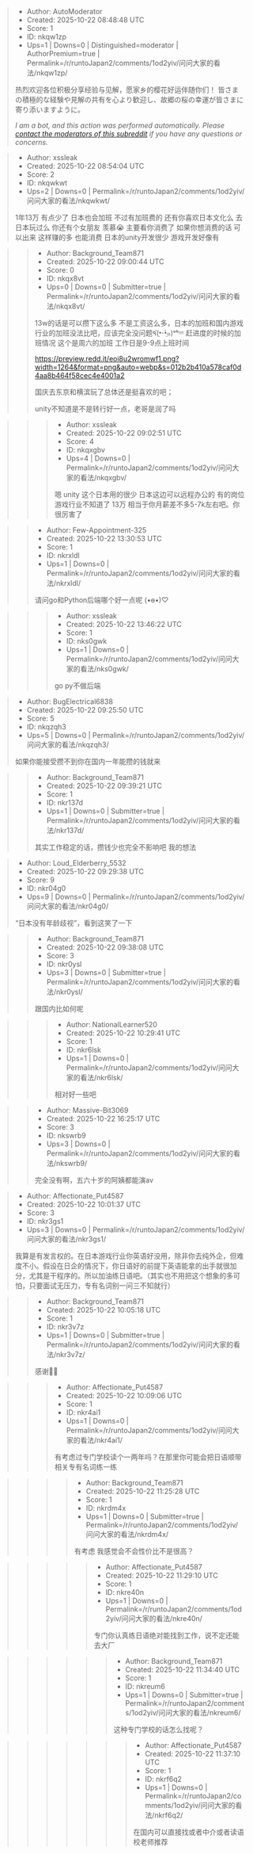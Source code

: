 > - Author: AutoModerator
> - Created: 2025-10-22 08:48:48 UTC
> - Score: 1
> - ID: nkqw1zp
> - Ups=1 | Downs=0 | Distinguished=moderator | AuthorPremium=true | Permalink=/r/runtoJapan2/comments/1od2yiv/问问大家的看法/nkqw1zp/
>
> 热烈欢迎各位积极分享经验与见解，愿家乡的樱花好运伴随你们！
> 皆さまの積極的な経験や見解の共有を心より歓迎し、故郷の桜の幸運が皆さまに寄り添いますように。
> 
> *I am a bot, and this action was performed automatically. Please [contact the moderators of this subreddit](/message/compose/?to=/r/runtoJapan2) if you have any questions or concerns.*

> - Author: xssleak
> - Created: 2025-10-22 08:54:04 UTC
> - Score: 2
> - ID: nkqwkwt
> - Ups=2 | Downs=0 | Permalink=/r/runtoJapan2/comments/1od2yiv/问问大家的看法/nkqwkwt/
>
> 1年13万 有点少了  日本也会加班 不过有加班费的 还有你喜欢日本文化么 去日本玩过么 你还有个女朋友 羡慕😭  主要看你消费了 如果你想消费的话 可以出来  这样赚的多 也能消费  日本的unity开发很少 游戏开发好像有

>> - Author: Background_Team871
>> - Created: 2025-10-22 09:00:44 UTC
>> - Score: 0
>> - ID: nkqx8vt
>> - Ups=0 | Downs=0 | Submitter=true | Permalink=/r/runtoJapan2/comments/1od2yiv/问问大家的看法/nkqx8vt/
>>
>> 13w的话是可以攒下这么多 不是工资这么多，日本的加班和国内游戏行业的加班没法比吧，应该完全没问题٩(•̤̀ᵕ•̤́๑)ᵒᵏᵎᵎᵎᵎ 赶进度的时候的加班情况 这个是周六的加班 工作日是9-9点上班时间
>> 
>> https://preview.redd.it/eoi8u2wromwf1.png?width=1264&format=png&auto=webp&s=012b2b410a578caf0d4aa8b464f58cec4e4001a2
>> 
>> 国庆去东京和横滨玩了总体还是挺喜欢的吧；
>> 
>> unity不知道是不是转行好一点，老哥是润了吗

>>> - Author: xssleak
>>> - Created: 2025-10-22 09:02:51 UTC
>>> - Score: 4
>>> - ID: nkqxgbv
>>> - Ups=4 | Downs=0 | Permalink=/r/runtoJapan2/comments/1od2yiv/问问大家的看法/nkqxgbv/
>>>
>>> 嗯 unity 这个日本用的很少 日本这边可以远程办公的 有的岗位 游戏行业不知道了 13万 相当于你月薪差不多5-7k左右吧。你很厉害了

>> - Author: Few-Appointment-325
>> - Created: 2025-10-22 13:30:53 UTC
>> - Score: 1
>> - ID: nkrxldl
>> - Ups=1 | Downs=0 | Permalink=/r/runtoJapan2/comments/1od2yiv/问问大家的看法/nkrxldl/
>>
>> 请问go和Python后端哪个好一点呢 (•ө•)♡

>>> - Author: xssleak
>>> - Created: 2025-10-22 13:46:22 UTC
>>> - Score: 1
>>> - ID: nks0gwk
>>> - Ups=1 | Downs=0 | Permalink=/r/runtoJapan2/comments/1od2yiv/问问大家的看法/nks0gwk/
>>>
>>> go py不做后端

> - Author: BugElectrical6838
> - Created: 2025-10-22 09:25:50 UTC
> - Score: 5
> - ID: nkqzqh3
> - Ups=5 | Downs=0 | Permalink=/r/runtoJapan2/comments/1od2yiv/问问大家的看法/nkqzqh3/
>
> 如果你能接受攒不到你在国内一年能攒的钱就来

>> - Author: Background_Team871
>> - Created: 2025-10-22 09:39:21 UTC
>> - Score: 1
>> - ID: nkr137d
>> - Ups=1 | Downs=0 | Submitter=true | Permalink=/r/runtoJapan2/comments/1od2yiv/问问大家的看法/nkr137d/
>>
>> 其实工作稳定的话，攒钱少也完全不影响吧 我的想法

> - Author: Loud_Elderberry_5532
> - Created: 2025-10-22 09:29:38 UTC
> - Score: 9
> - ID: nkr04g0
> - Ups=9 | Downs=0 | Permalink=/r/runtoJapan2/comments/1od2yiv/问问大家的看法/nkr04g0/
>
> “日本没有年龄歧视”，看到这笑了一下

>> - Author: Background_Team871
>> - Created: 2025-10-22 09:38:08 UTC
>> - Score: 3
>> - ID: nkr0ysl
>> - Ups=3 | Downs=0 | Submitter=true | Permalink=/r/runtoJapan2/comments/1od2yiv/问问大家的看法/nkr0ysl/
>>
>> 跟国内比如何呢

>>> - Author: NationalLearner520
>>> - Created: 2025-10-22 10:29:41 UTC
>>> - Score: 1
>>> - ID: nkr6lsk
>>> - Ups=1 | Downs=0 | Permalink=/r/runtoJapan2/comments/1od2yiv/问问大家的看法/nkr6lsk/
>>>
>>> 相对好一些吧

>> - Author: Massive-Bit3069
>> - Created: 2025-10-22 16:25:17 UTC
>> - Score: 3
>> - ID: nkswrb9
>> - Ups=3 | Downs=0 | Permalink=/r/runtoJapan2/comments/1od2yiv/问问大家的看法/nkswrb9/
>>
>> 完全没有啊，五六十岁的阿姨都能演av

> - Author: Affectionate_Put4587
> - Created: 2025-10-22 10:01:37 UTC
> - Score: 3
> - ID: nkr3gs1
> - Ups=3 | Downs=0 | Permalink=/r/runtoJapan2/comments/1od2yiv/问问大家的看法/nkr3gs1/
>
> 我算是有发言权的。在日本游戏行业你英语好没用，除非你去纯外企，但难度不小。假设在日企的情况下，你日语好的前提下英语能拿的出手就很加分，尤其是干程序的。所以加油练日语吧。（其实也不用把这个想象的多可怕，只要面试无压力，专有名词别一问三不知就行）

>> - Author: Background_Team871
>> - Created: 2025-10-22 10:05:18 UTC
>> - Score: 1
>> - ID: nkr3v7z
>> - Ups=1 | Downs=0 | Submitter=true | Permalink=/r/runtoJapan2/comments/1od2yiv/问问大家的看法/nkr3v7z/
>>
>> 感谢🙏🏻

>>> - Author: Affectionate_Put4587
>>> - Created: 2025-10-22 10:09:06 UTC
>>> - Score: 1
>>> - ID: nkr4ai1
>>> - Ups=1 | Downs=0 | Permalink=/r/runtoJapan2/comments/1od2yiv/问问大家的看法/nkr4ai1/
>>>
>>> 有考虑过专门学校读个一两年吗？在那里你可能会把日语顺带相关专有名词练一练

>>>> - Author: Background_Team871
>>>> - Created: 2025-10-22 11:25:28 UTC
>>>> - Score: 1
>>>> - ID: nkrdm4x
>>>> - Ups=1 | Downs=0 | Submitter=true | Permalink=/r/runtoJapan2/comments/1od2yiv/问问大家的看法/nkrdm4x/
>>>>
>>>> 有考虑 我感觉会不会性价比不是很高？

>>>>> - Author: Affectionate_Put4587
>>>>> - Created: 2025-10-22 11:29:10 UTC
>>>>> - Score: 1
>>>>> - ID: nkre40n
>>>>> - Ups=1 | Downs=0 | Permalink=/r/runtoJapan2/comments/1od2yiv/问问大家的看法/nkre40n/
>>>>>
>>>>> 专门你认真练日语绝对能找到工作，说不定还能去大厂

>>>>>> - Author: Background_Team871
>>>>>> - Created: 2025-10-22 11:34:40 UTC
>>>>>> - Score: 1
>>>>>> - ID: nkreum6
>>>>>> - Ups=1 | Downs=0 | Submitter=true | Permalink=/r/runtoJapan2/comments/1od2yiv/问问大家的看法/nkreum6/
>>>>>>
>>>>>> 这种专门学校的话怎么找呢？

>>>>>>> - Author: Affectionate_Put4587
>>>>>>> - Created: 2025-10-22 11:37:10 UTC
>>>>>>> - Score: 1
>>>>>>> - ID: nkrf6q2
>>>>>>> - Ups=1 | Downs=0 | Permalink=/r/runtoJapan2/comments/1od2yiv/问问大家的看法/nkrf6q2/
>>>>>>>
>>>>>>> 在国内可以直接找或者中介或者读语校老师推荐
